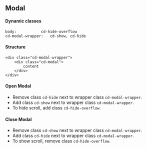 ## Modal

#### Dynamic classes
```
body: 			cd-hide-overflow
cd-modal-wrapper: 	cd-show, cd-hide
```

#### Structure
```
<div class="cd-modal-wrapper">
	<div class="cd-modal">
		content
	</div>
</div>
```

#### Open Modal
- Remove class `cd-hide` next to wrapper class `cd-modal-wrapper`.
- Add class `cd-show` next to wrapper class `cd-modal-wrapper`.
- To hide scroll, add class `cd-hide-overflow`.

#### Close Modal
- Remove class `cd-show` next to wrapper class `cd-modal-wrapper`.
- Add class `cd-hide` next to wrapper class `cd-modal-wrapper`.
- To show scroll, remove class `cd-hide-overflow`.
